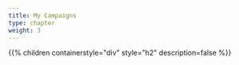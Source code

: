 ```yaml
---
title: My Campaigns
type: chapter
weight: 3
---
```


{{% children containerstyle="div" style="h2" description=false %}}
